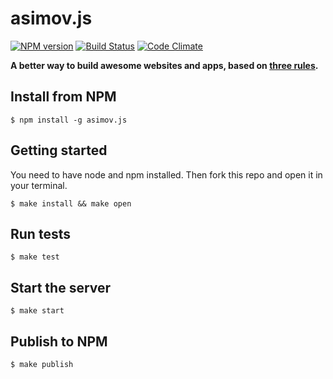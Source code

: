 asimov.js
================

[![NPM version](https://badge.fury.io/js/asimov.js.png)](http://badge.fury.io/js/asimov.js) [![Build Status](https://travis-ci.org/adamrenklint/asimov.js.png?branch=master)](https://travis-ci.org/adamrenklint/asimov.js) [![Code Climate](https://codeclimate.com/github/adamrenklint/asimov.js.png)](https://codeclimate.com/github/adamrenklint/asimov.js)

**A better way to build awesome websites and apps, based on [three rules](http://asimovjs.org/three-rules).**

## Install from NPM

    $ npm install -g asimov.js

## Getting started

You need to have node and npm installed. Then fork this repo and open it in your terminal.

    $ make install && make open

## Run tests

    $ make test

## Start the server

    $ make start

## Publish to NPM

    $ make publish